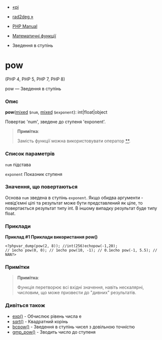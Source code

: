 - [«pi](function.pi.md)
- [rad2deg »](function.rad2deg.md)

- [PHP Manual](index.md)
- [Математичні функції](ref.math.md)
-   Зведення в ступінь

# pow

(PHP 4, PHP 5, PHP 7, PHP 8)

pow — Зведення в ступінь

### Опис

**pow**([mixed](language.types.declarations.md#language.types.declarations.mixed)
`$num`,
[mixed](language.types.declarations.md#language.types.declarations.mixed)
`$exponent`): int\|float\|object

Повертає 'num', зведене до ступеня 'exponent'.

> **Примітка**:
>
> Замість функції можна використовувати оператор
> [\*\*](language.operators.arithmetic.md).

### Список параметрів

`num`
підстава

`exponent`
Показник ступеня

### Значення, що повертаються

Основа `num` зведена в ступінь `exponent`. Якщо обидва аргументи -
невід'ємні цілі та результат може бути представлений як ціле, то
повертається результат типу int. В іншому випадку результат буде
типу float.

### Приклади

**Приклад #1 Приклади використання **pow()****

`<?phpvar_dump(pow(2, 8)); //int(256)echopow(-1,20); // 1echo pow(0, 0); // 1echo pow(10, -1); // 0.1echo pow(-1, 5.5); // NAN?> `

### Примітки

> **Примітка**:
>
> Функція перетворює всі вхідні значення, навіть нескалярні,
> числовим, що може призвести до "дивних" результатів.

### Дивіться також

- [exp()](function.exp.md) - Обчислює рівень числа e
- [sqrt()](function.sqrt.md) - Квадратний корінь
- [bcpow()](function.bcpow.md) - Зведення в ступінь чисел з
довільною точністю
- [gmp_pow()](function.gmp-pow.md) - Зводить число до ступеня
